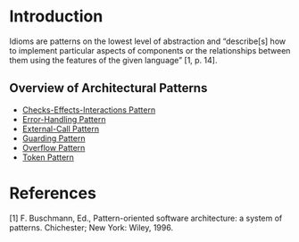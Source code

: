 # Introduction

Idioms are patterns on the lowest level of abstraction and “describe[s] how to implement particular aspects of components or the relationships between them using the features of the given language” [1, p. 14].

## Overview of Architectural Patterns

* [Checks-Effects-Interactions Pattern](Checks-Effects-Interactions%20Pattern/README.md)
* [Error-Handling Pattern](Error-Handling%20Pattern/README.md)
* [External-Call Pattern](External-Call%20Pattern/README.md)
* [Guarding Pattern](Guarding%20Pattern/README.md)
* [Overflow Pattern](Overflow%20Pattern/README.md)
* [Token Pattern](Token%20Pattern/README.md)

# References

[1] F. Buschmann, Ed., Pattern-oriented software architecture: a system of patterns. Chichester; New York: Wiley, 1996.
